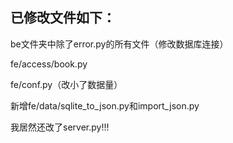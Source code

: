 ## 已修改文件如下：

be文件夹中除了error.py的所有文件（修改数据库连接）

fe/access/book.py

fe/conf.py（改小了数据量）

新增fe/data/sqlite_to_json.py和import_json.py

我居然还改了server.py!!!
